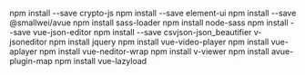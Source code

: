 npm install --save crypto-js
npm install --save element-ui
npm install --save @smallwei/avue
npm install sass-loader
npm install node-sass
npm install --save vue-json-editor
npm install --save csvjson-json_beautifier v-jsoneditor
npm install jquery
npm install vue-video-player
npm install vue-aplayer
npm install vue-neditor-wrap
npm install v-viewer
npm install avue-plugin-map
npm install vue-lazyload

